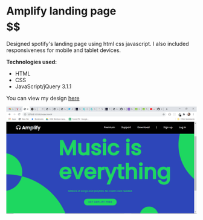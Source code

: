 # **Amplify landing page**$$$$$$

Designed spotify's landing page using html css javascript. I also included responsiveness for mobile and tablet devices.

**Technologies used:**
* HTML
* CSS
* JavaScript/jQuery 3.1.1

You can view my design [here](https://zaid837.github.io/Amplify/)

![screenshot](https://github.com/Zaid837/Amplify/blob/master/images/Screenshot%20(5).png)
